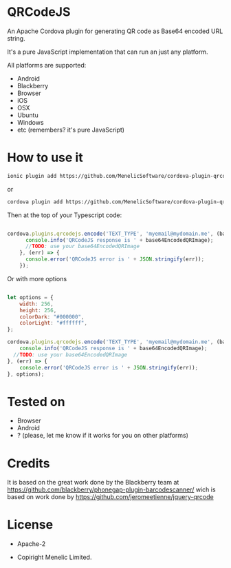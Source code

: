 
# QRCodeJS

An Apache Cordova plugin for generating QR code as Base64 encoded URL string.

It's a pure JavaScript implementation that can run an just any platform.

 All platforms are supported:
 * Android
 * Blackberry
 * Browser
 * iOS
 * OSX
 * Ubuntu
 * Windows
 * etc (remembers? it's pure JavaScript)

# How to use it

```bash
ionic plugin add https://github.com/MenelicSoftware/cordova-plugin-qrcodejs
```
or

```bash
cordova plugin add https://github.com/MenelicSoftware/cordova-plugin-qrcodejs
```

Then at the top of your  Typescript code:
```declare var cordova: any
```

```javascript
cordova.plugins.qrcodejs.encode('TEXT_TYPE', 'myemail@mydomain.me', (base64EncodedQRImage) => {
      console.info('QRCodeJS response is ' + base64EncodedQRImage);
      //TODO: use your base64EncodedQRImage
    }, (err) => {
      console.error('QRCodeJS error is ' + JSON.stringify(err));
    });

```

Or with more options

```javascript

let options = {
	width: 256,
	height: 256,
	colorDark: "#000000",
	colorLight: "#ffffff",
};

cordova.plugins.qrcodejs.encode('TEXT_TYPE', 'myemail@mydomain.me', (base64EncodedQRImage) => {
	console.info('QRCodeJS response is ' + base64EncodedQRImage);
  //TODO: use your base64EncodedQRImage
}, (err) => {
	console.error('QRCodeJS error is ' + JSON.stringify(err));
}, options);

```



# Tested on
* Browser
* Android
* ? (please, let me know if it works for you on other platforms)


# Credits
It is based on the great work done by the Blackberry team at
https://github.com/blackberry/phonegap-plugin-barcodescanner/
wich is based on work done by https://github.com/jeromeetienne/jquery-qrcode


# License

* Apache-2

* Copiright Menelic Limited.

